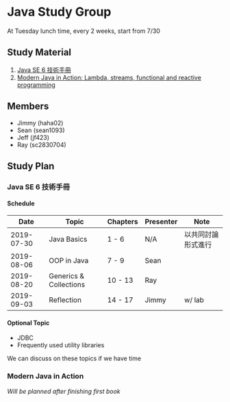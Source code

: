 # Java Study Group

At Tuesday lunch time, every 2 weeks, start from 7/30

## Study Material
1. [Java SE 6 技術手冊](https://github.com/JustinSDK/JavaSE6Tutorial)
2. [Modern Java in Action: Lambda, streams, functional and reactive programming](https://www.manning.com/books/modern-java-in-action)

## Members

- Jimmy (haha02)
- Sean (sean1093)
- Jeff (jf423)
- Ray (sc2830704)

## Study Plan

### Java SE 6 技術手冊

#### Schedule
|Date      |Topic|Chapters|Presenter|Note|
|----------|-----|--------|---------|----|
|2019-07-30|Java Basics|1 - 6   |N/A|以共同討論形式進行|
|2019-08-06|OOP in Java|7 - 9   |Sean||
|2019-08-20|Generics & Collections|10 - 13 |Ray||
|2019-09-03|Reflection|14 - 17 |Jimmy|w/ lab|

#### Optional Topic
- JDBC
- Frequently used utility libraries

We can discuss on these topics if we have time

### Modern Java in Action

_Will be planned after finishing first book_
